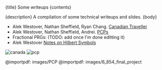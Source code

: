 {title}
Some writeups
{contents}

{description}
A compilation of some technical writeups and slides.
{body}

- Alek Westover, Nathan Sheffield, Ryan Chang. [Canadian Traveller](src/images/6_854_final_project.pdf)
- Alek Westover, Nathan Sheffield, Andrei. [PCPs](src/images/PCP.pdf)
- Fractional PRGs: (TODO: add once I'm done editting it)
- Alek Westover [Notes on Hilbert Symbols](images/src/hilbert.pdf)

![canada](src/images/canada.png)
![pcp](src/images/pcp.png)

@importpdf: images/PCP
@importpdf: images/6_854_final_project


